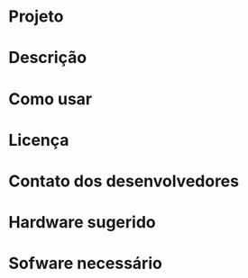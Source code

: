 # Projeto

# Descrição

# Como usar

# Licença

# Contato dos desenvolvedores

# Hardware sugerido

# Sofware necessário

